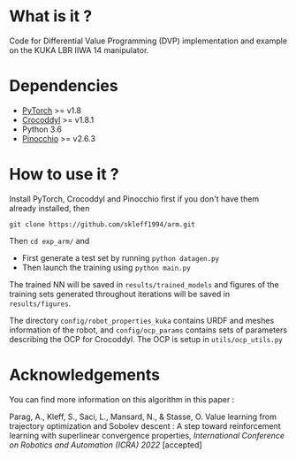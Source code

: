 # What is it ?
Code for Differential Value Programming (DVP) implementation and example on the KUKA LBR IIWA 14 manipulator. 

# Dependencies
- [PyTorch](https://pytorch.org/) >= v1.8
- [Crocoddyl](https://github.com/loco-3d/crocoddyl) >= v1.8.1
- Python 3.6
- [Pinocchio](https://github.com/stack-of-tasks/pinocchio) >= v2.6.3

# How to use it ?

Install PyTorch, Crocoddyl and Pinocchio first if you don't have them already installed, then 

```
git clone https://github.com/skleff1994/arm.git
``` 
Then `cd exp_arm/` and
- First generate a test set by running `python datagen.py`
- Then launch the training using `python main.py`

The trained NN will be saved in `results/trained_models` and figures of the training sets generated throughout iterations will be saved in `results/figures`. 

The directory `config/robot_properties_kuka` contains URDF and meshes information of the robot, and `config/ocp_params` contains sets of parameters describing the OCP for Crocoddyl. The OCP is setup in `utils/ocp_utils.py`


# Acknowledgements
You can find more information on this algorithm in this paper :

Parag, A., Kleff, S., Saci, L., Mansard, N., & Stasse, O. Value learning from trajectory optimization and Sobolev descent : A step toward reinforcement learning with superlinear convergence properties, _International Conference on Robotics and Automation (ICRA) 2022_ [accepted] 


